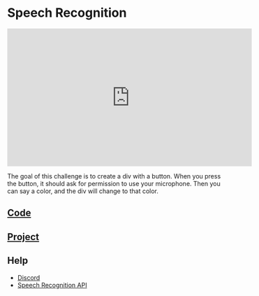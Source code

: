 # Speech Recognition 

<iframe width="560" height="315" src="https://www.youtube.com/embed/ovbRUC4HyBk" title="YouTube video player" frameborder="0" allow="accelerometer; autoplay; clipboard-write; encrypted-media; gyroscope; picture-in-picture" allowfullscreen></iframe>

The goal of this challenge is to create a div with a button.  When you press the button, it should ask for permission to use your microphone.  Then you can say a color, and the div will change to that color.

## [Code](https://codesandbox.io/s/word-control-color-challenge-noqr3c)


## [Project](https://noqr3c.csb.app/)

## Help

- [Discord](https://discord.gg/Jwv7xaPRMS)
- [Speech Recognition API](https://developer.mozilla.org/en-US/docs/Web/API/SpeechRecognition)
